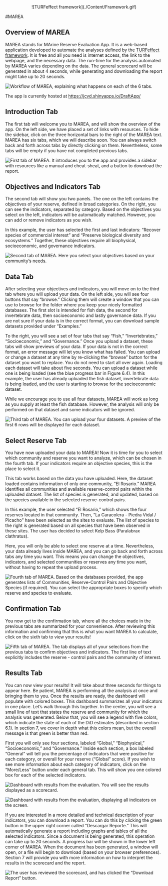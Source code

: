 <center>
![TURFeffect framework](./Content/Framework.gif)
</center>

#MAREA

## Overview of MAREA
MAREA stands for MArine Reserve Evaluation App. It is a web-based application developed to automate the analyses defined by the [TURFeffect framework](www.turfeffect.org). It is free and all you need is internet access, the link to the webpage, and the necessary data. The run-time for the analysis automated by MAREA varies depending on the data. The general scorecard will be generated in about 4 seconds, while generating and downloading the report might take up to 20 seconds.

![Workflow of MAREA, explaining what happens on each of the 6 tabs.](./Content/Workflow.gif)

The app is currently hosted at https://jcvd.shinyapps.io/DraftApp/


## Introduction Tab

The first tab will welcome you to MAREA, and will show the overview of the app. On the left side, we have placed a set of links with resources. To hide the sidebar, click on the three horizontal bars to the right of the MAREA text.
MAREA has six tabs, which we will describe soon. You can always switch back and forth across tabs by directly clicking on them. Nevertheless, some tabs will be empty if you have not completed previous tabs.

![First tab of MAREA. It introduces you to the app and provides a sidebar with resources like a manual and cheat-sheat, and a button to download the report.](./Content/Tab1.png)


## Objectives and Indicators Tab

The second tab will show you two panels. The one on the left contains the objectives of your reserve, defined in broad categories. On the right, you can see the indicators, separated by category. Based on the objectives you select on the left, indicators will be automatically matched. However, you can add or remove indicators as you wish.

In this example, the user has selected the first and last indicators: “Recover species of commercial interest” and “Preserve biological diversity and ecosystems.” Together, these objectives require all biophysical, socioeconomic, and governance indicators.

![Second tab of MAREA. Here you select your objectives based on your community’s needs.](./Content/Tab2.png)


## Data Tab

After selecting your objectives and indicators, you will move on to the third tab where you will upload your data. On the left side, you will see four buttons that say “browse.” Clicking them will create a window that you can use to browse for the folder where you keep your nicely formatted databases. The first slot is intended for fish data, the second for invertebrate data, then socioeconomic and lastly governance data. If you are not sure if your data is in the correct format, you can download sample datasets provided under “Examples.”

To the right, you will see a set of four tabs that say “Fish,” “Invertebrates,” “Socioeconomic,” and “Governance.” Once you upload a dataset, these tabs will show previews of your data. If your data is not in the correct format, an error message will let you know what has failed. You can upload or change a dataset at any time by re-clicking the “browse” button for the dataset you want to replace. You do not need to start all over again.
Loading each dataset will take about five seconds. You can upload a dataset while one is being loaded (see the blue progress bar in Figure 6.4). In this example, the user has already uploaded the fish dataset, invertebrate data is being loaded, and the user is starting to browse for the socioeconomic dataset.

While we encourage you to use all four datasets, MAREA will work as long as you supply at least the fish database. However, the analysis will only be performed on that dataset and some indicators will be ignored.

![Third tab of MAREA. You can upload your four datasets. A preview of the first 6 rows will be displayed for each dataset.](./Content/Tab3.png)

## Select Reserve Tab
You have now uploaded your data to MAREA! Now it is time for you to select which community and reserve you want to analyze, which can be chosen in the fourth tab. If your indicators require an objective species, this is the place to select it.

This tab works based on the data you have uploaded. Here, the dataset loaded contains information of only one community, “El Rosario.” MAREA identifies all communities and available reserve-control pairs within the uploaded dataset. The list of species is generated, and updated, based on the species available in the selected reserve-control pairs.

In this example, the user selected “El Rosario,” which shows the four reserves located in that community. Then, “La Caracolera - Piedra Vidal / Picacho” have been selected as the sites to evaluate. The list of species to the right is generated based on all species that have been observed in these sites. The user has decided to select Kelp Bass (Paralabrax clathratus).

Here, you will only be able to select one reserve at a time. Nevertheless, your data already lives inside MAREA, and you can go back and forth across tabs any time you want. This means you can change the objectives, indicators, and selected communities or reserves any time you want, without having to repeat the upload process.


![Fourth tab of MAREA. Based on the databases provided, the app generates lists of Communities, Reserve-Control Pairs and Objective Species (if required). You can select the appropriate boxes to specify which reserve and species to evaluate.](./Content/Tab4.png)

## Confirmation Tab

You now get to the confirmation tab, where all the choices made in the previous tabs are summarized for your convenience. After reviewing this information and confirming that this is what you want MAREA to calculate, click on the sixth tab to view your results!

![Fifth tab of MAREA. The tab displays all of your selections from the previous tabs to confirm objectives and indicators. The first line of text explicitly includes the reserve - control pairs and the community of interest.](./Content/Tab5.png)

## Results Tab

You can now view your results! It will take about three seconds for things to appear here. Be patient, MAREA is performing all the analysis at once and bringing them to you. Once the results are ready, the dashboard will populate with colored boxes. This dashboard summarizes all your indicators in one place.
Let’s walk through this together. In the center, you will see a small line of text that states the reserve and community for which the analysis was generated. Below that, you will see a legend with five colors, which indicate the state of each of the DiD estimates (described in section 6.1). In section 7, we cover in depth what this colors mean, but the overall message is that green is better than red. 

First you will only see four sections, labeled “Global,” “Biophysical,” “Socioeconomic,” and “Governance.” Inside each section, a box labeled “General” will tell you the percentage of indicators that were positive for each category, or overall for your reserve (“Global” score). If you wish to see more information about each category of indicators, click on the “More/Less” button under each general tab. This will show you one colored box for each of the selected indicators.

![Dashboard with results from the evaluation. You will see the results displayed as a scorecard.](./Content/Tab6.png)

![Dashboard with results from the evaluation, displaying all indicators on the screen.](./Content/AllResults.png)

If you are interested in a more detailed and technical description of your indicators, you can download a report. You can do this by clicking the green button in the upper right corner called “Descargar Reporte.” This will automatically generate a report including graphs and tables of all the selected indicators. Since a document is being generated, this operation can take up to 20 seconds. A progress bar will be shown in the lower left corner of MAREA. When the document has been generated, a window will open, or a file will begin to download (based on your browser preferences). Section 7 will provide you with more information on how to interpret the results in the scorecard and the report.

![The user has reviewed the scorecard, and has clicked the “Download Report” button.](./Content/DownloadReport.png)






